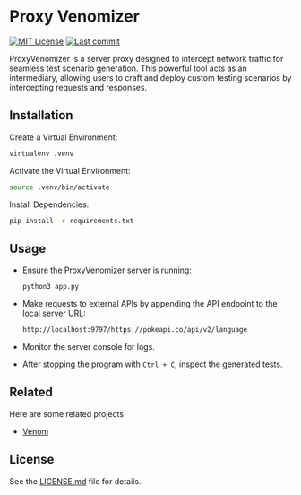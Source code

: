 
# Proxy Venomizer

[![MIT License](https://img.shields.io/badge/License-MIT-green.svg)](https://choosealicense.com/licenses/mit/)
[![Last commit](https://img.shields.io/github/last-commit/CookItUpProject/api-server)](https://img.shields.io/github/last-commit/CookItUpProject/proxy-venomizer)

ProxyVenomizer is a server proxy designed to intercept network traffic for seamless test scenario generation. This powerful tool acts as an intermediary, allowing users to craft and deploy custom testing scenarios by intercepting requests and responses.

## Installation

Create a Virtual Environment:

``` bash
virtualenv .venv
```

Activate the Virtual Environment:

``` bash
source .venv/bin/activate
```

Install Dependencies:

``` bash
pip install -r requirements.txt
```

## Usage

- Ensure the ProxyVenomizer server is running:

    ``` bash
    python3 app.py
    ```

- Make requests to external APIs by appending the API endpoint to the local server URL:

    ``` bash
    http://localhost:9797/https://pokeapi.co/api/v2/language
    ```

- Monitor the server console for logs.

- After stopping the program with `Ctrl + C`, inspect the generated tests.

## Related

Here are some related projects

- [Venom](https://github.com/ovh/venom)
## License

See the [LICENSE.md](LICENSE.md) file for details.